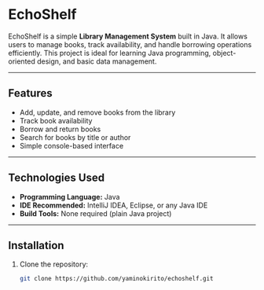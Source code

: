 # EchoShelf

EchoShelf is a simple **Library Management System** built in Java. It allows users to manage books, track availability, and handle borrowing operations efficiently. This project is ideal for learning Java programming, object-oriented design, and basic data management.

---

## Features

- Add, update, and remove books from the library
- Track book availability
- Borrow and return books
- Search for books by title or author
- Simple console-based interface

---

## Technologies Used

- **Programming Language:** Java
- **IDE Recommended:** IntelliJ IDEA, Eclipse, or any Java IDE
- **Build Tools:** None required (plain Java project)

---

## Installation

1. Clone the repository:

   ```bash
   git clone https://github.com/yaminokirito/echoshelf.git
